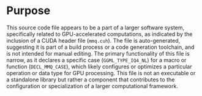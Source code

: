 # Purpose
This source code file appears to be a part of a larger software system, specifically related to GPU-accelerated computations, as indicated by the inclusion of a CUDA header file (`mmq.cuh`). The file is auto-generated, suggesting it is part of a build process or a code generation toolchain, and is not intended for manual editing. The primary functionality of this file is narrow, as it declares a specific case (`GGML_TYPE_IQ4_NL`) for a macro or function (`DECL_MMQ_CASE`), which likely configures or optimizes a particular operation or data type for GPU processing. This file is not an executable or a standalone library but rather a component that contributes to the configuration or specialization of a larger computational framework.
